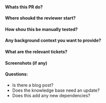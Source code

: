 #### Whats this PR do? 
#### Where shoukd the reviewer start? 
#### How shou this be manually tested? 
#### Any background context you want to provide? 
#### What are the relevant tickets? 
#### Screenshots (if any) 
#### Questions:
- Is there a blog post? 
- Does the knowledge base need an update? 
- Does this add any new dependencies? 
